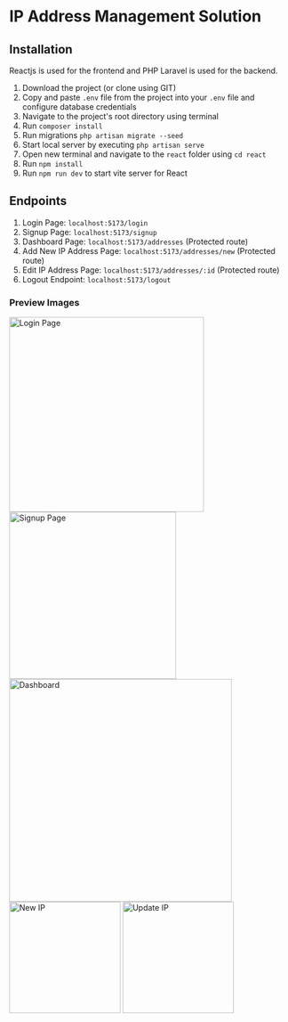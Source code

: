 # IP Address Management Solution

## Installation
Reactjs is used for the frontend and PHP Laravel is used for the backend.

1. Download the project (or clone using GIT)
2. Copy and paste `.env` file from the project into your `.env` file and configure database credentials
3. Navigate to the project's root directory using terminal
4. Run `composer install`
5. Run migrations `php artisan migrate --seed`
6. Start local server by executing `php artisan serve`
7. Open new terminal and navigate to the `react` folder using `cd react`
8. Run `npm install`
9. Run `npm run dev` to start vite server for React

## Endpoints
1. Login Page: `localhost:5173/login`
2. Signup Page: `localhost:5173/signup`
3. Dashboard Page: `localhost:5173/addresses` (Protected route)
4. Add New IP Address Page: `localhost:5173/addresses/new` (Protected route)
5. Edit IP Address Page: `localhost:5173/addresses/:id` (Protected route)
6. Logout Endpoint: `localhost:5173/logout`


### Preview Images
<img src="https://github.com/nafis10670/IP-Address-Management-Solution/assets/45102589/9f8f9f4c-4103-40f9-b5fa-3d09b1fa8b64" alt="Login Page" width=350>
<img src="https://github.com/nafis10670/IP-Address-Management-Solution/assets/45102589/e6a1c4b9-7198-4cd7-bd67-68c96d0df81a" alt="Signup Page" width=300>
<img src="https://github.com/nafis10670/IP-Address-Management-Solution/assets/45102589/5c349bc8-a7aa-4c4d-9cda-b483df6f0245" alt="Dashboard" height=400>
<img src="https://github.com/nafis10670/IP-Address-Management-Solution/assets/45102589/89cc43ea-9c0c-4a69-87c0-d63909c53001" alt="New IP" height=200>
<img src="https://github.com/nafis10670/IP-Address-Management-Solution/assets/45102589/a31c38a6-8cf0-4ce8-8efd-5154d33e66dc" alt="Update IP" height=200>
